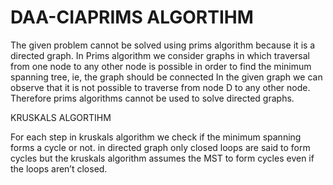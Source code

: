 # DAA-CIAPRIMS ALGORTIHM

The given problem cannot be solved using prims algorithm because it is a directed graph.
In Prims algorithm we consider graphs in which traversal from one node to any other node is possible in order to find the minimum spanning tree, ie, 
the graph should be connected  In the given graph we can observe that it is not possible to traverse from node D to any other node. 
Therefore prims algorithms cannot be used to solve directed graphs.

KRUSKALS ALGORTIHM

For each step in kruskals algorithm we check if the minimum spanning forms a cycle or not. 
in directed graph only closed loops are said to form cycles but the kruskals algorithm assumes the MST to form cycles even if the loops aren’t closed.

